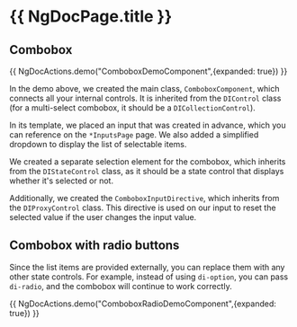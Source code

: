 # {{ NgDocPage.title }}

## Combobox

{{ NgDocActions.demo("ComboboxDemoComponent",{expanded: true}) }}

In the demo above, we created the main class, `ComboboxComponent`, which connects all
your internal controls. It is inherited from the `DIControl` class (for a multi-select combobox, it
should be a `DICollectionControl`).

In its template, we placed an input that was created in advance, which you can reference on the
`*InputsPage` page. We also added a simplified dropdown to display the list of selectable
items.

We created a separate selection element for the combobox, which inherits from
the `DIStateControl` class, as it should be a state control that displays whether it's selected or
not.

Additionally, we created the `ComboboxInputDirective`, which inherits from the `DIProxyControl`
class. This directive is used on our input to reset the selected value if the user changes the
input value.

## Combobox with radio buttons

Since the list items are provided externally, you can replace them with any other state controls.
For example, instead of using `di-option`, you can pass `di-radio`, and the combobox will continue
to work correctly.

{{ NgDocActions.demo("ComboboxRadioDemoComponent",{expanded: true}) }}
